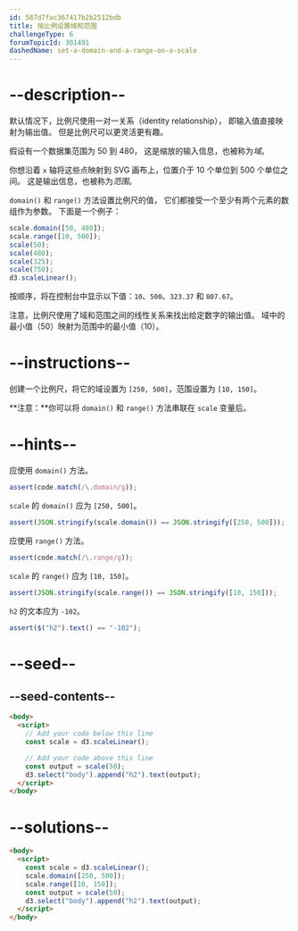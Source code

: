 ```yaml
---
id: 587d7fac367417b2b2512bdb
title: 按比例设置域和范围
challengeType: 6
forumTopicId: 301491
dashedName: set-a-domain-and-a-range-on-a-scale
---
```


# --description--

默认情况下，比例尺使用一对一关系（identity relationship）， 即输入值直接映射为输出值。 但是比例尺可以更灵活更有趣。

假设有一个数据集范围为 50 到 480， 这是缩放的输入信息，也被称为<dfn>域</dfn>。

你想沿着 `x` 轴将这些点映射到 SVG 画布上，位置介于 10 个单位到 500 个单位之间。 这是输出信息，也被称为<dfn>范围</dfn>。

`domain()` 和 `range()` 方法设置比例尺的值， 它们都接受一个至少有两个元素的数组作为参数。 下面是一个例子：

```js
scale.domain([50, 480]);
scale.range([10, 500]);
scale(50);
scale(480);
scale(325);
scale(750);
d3.scaleLinear();
```

按顺序，将在控制台中显示以下值：`10`、`500`、`323.37` 和 `807.67`。

注意，比例尺使用了域和范围之间的线性关系来找出给定数字的输出值。 域中的最小值（50）映射为范围中的最小值（10）。

# --instructions--

创建一个比例尺，将它的域设置为 `[250, 500]`，范围设置为 `[10, 150]`。

**注意：**你可以将 `domain()` 和 `range()` 方法串联在 `scale` 变量后。

# --hints--

应使用 `domain()` 方法。

```js
assert(code.match(/\.domain/g));
```

`scale` 的 `domain()` 应为 `[250, 500]`。

```js
assert(JSON.stringify(scale.domain()) == JSON.stringify([250, 500]));
```

应使用 `range()` 方法。

```js
assert(code.match(/\.range/g));
```

`scale` 的 `range()` 应为 `[10, 150]`。

```js
assert(JSON.stringify(scale.range()) == JSON.stringify([10, 150]));
```

`h2` 的文本应为 `-102`。

```js
assert($("h2").text() == "-102");
```

# --seed--

## --seed-contents--

```html
<body>
  <script>
    // Add your code below this line
    const scale = d3.scaleLinear();

    // Add your code above this line
    const output = scale(50);
    d3.select("body").append("h2").text(output);
  </script>
</body>
```

# --solutions--

```html
<body>
  <script>
    const scale = d3.scaleLinear();
    scale.domain([250, 500]);
    scale.range([10, 150]);
    const output = scale(50);
    d3.select("body").append("h2").text(output);
  </script>
</body>
```
